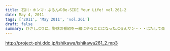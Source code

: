 ```yaml
---
title: 石川・ホンマ・ぶるんのBe-SIDE Your Life! vol.261-2
date: May 4, 2011
tags: ['2011', 'May 2011', 'vol.261']
draft: false
summary: ひさしぶりに、野球の番組を一緒にやることになったぶるんサン・・・はたして楽しい番組ができたのでしょうか～～NAMAE
---
```


http://project-phi.ddo.jp/ishikawa/ishikawa261_2.mp3